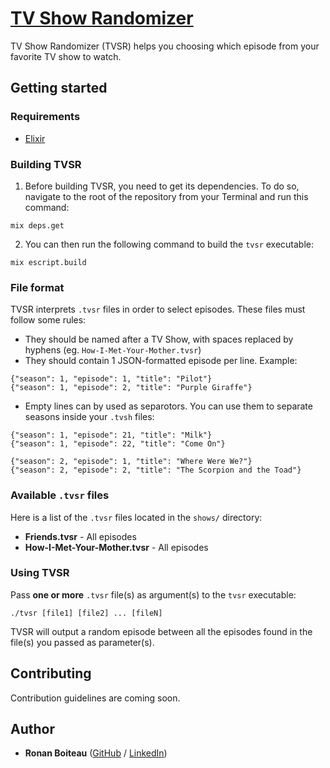 # [TV Show Randomizer]

TV Show Randomizer (TVSR) helps you choosing which episode from your favorite TV show to watch.

## Getting started

### Requirements

 - [Elixir]

### Building TVSR

 1. Before building TVSR, you need to get its dependencies. To do so, navigate to the root of the repository from your Terminal and run this command:

```
mix deps.get
```

 2. You can then run the following command to build the `tvsr` executable:

```
mix escript.build
```

### File format

TVSR interprets `.tvsr` files in order to select episodes. These files must follow some rules:

 - They should be named after a TV Show, with spaces replaced by hyphens (eg. `How-I-Met-Your-Mother.tvsr`)
 - They should contain 1 JSON-formatted episode per line. Example:

```
{"season": 1, "episode": 1, "title": "Pilot"}
{"season": 1, "episode": 2, "title": "Purple Giraffe"}
```

 - Empty lines can by used as separotors. You can use them to separate seasons inside your `.tvsh` files:

```
{"season": 1, "episode": 21, "title": "Milk"}
{"season": 1, "episode": 22, "title": "Come On"}

{"season": 2, "episode": 1, "title": "Where Were We?"}
{"season": 2, "episode": 2, "title": "The Scorpion and the Toad"}
```

### Available `.tvsr` files

Here is a list of the `.tvsr` files located in the `shows/` directory:

 - **Friends.tvsr** - All episodes
 - **How-I-Met-Your-Mother.tvsr** - All episodes

### Using TVSR

Pass **one or more** `.tvsr` file(s) as argument(s) to the `tvsr` executable:
```
./tvsr [file1] [file2] ... [fileN]
```

TVSR will output a random episode between all the episodes found in the file(s) you passed as parameter(s).

## Contributing

Contribution guidelines are coming soon.

## Author

 - **Ronan Boiteau** ([GitHub](https://github.com/ronanboiteau) / [LinkedIn](https://www.linkedin.com/in/ronanboiteau/))

<!-- Links -->
[Elixir]: https://elixir-lang.org/install.html
[TV Show Randomizer]: https://github.com/ronanboiteau/TV-Show-Randomizer
